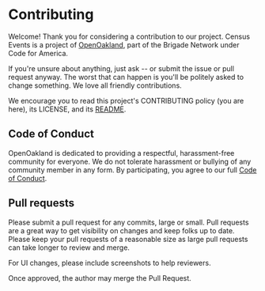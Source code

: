 # Contributing

Welcome! Thank you for considering a contribution to our project. Census Events
is a project of [OpenOakland](https://www.openoakland.org/), part of the Brigade
Network under Code for America.

If you're unsure about anything, just ask -- or submit the issue or pull request
anyway. The worst that can happen is you'll be politely asked to change
something. We love all friendly contributions.

We encourage you to read this project's CONTRIBUTING policy (you are here), its
LICENSE, and its [README](./README.md).


## Code of Conduct

OpenOakland is dedicated to providing a respectful, harassment-free community
for everyone. We do not tolerate harassment or bullying of any community member
in any form. By participating, you agree to our full [Code of
Conduct](https://openoakland.org/code-of-conduct/).


## Pull requests

Please submit a pull request for any commits, large or small. Pull requests are
a great way to get visibility on changes and keep folks up to date. Please keep
your pull requests of a reasonable size as large pull requests can take longer
to review and merge.

For UI changes, please include screenshots to help reviewers.

Once approved, the author may merge the Pull Request.
